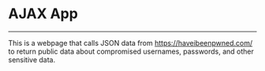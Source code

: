 # AJAX App
------
This is a webpage that calls JSON data from https://haveibeenpwned.com/ to return public data about compromised usernames, passwords, and other sensitive data.